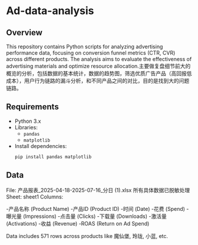 # Ad-data-analysis

## Overview
This repository contains Python scripts for analyzing advertising performance data, focusing on conversion funnel metrics (CTR, CVR) across different products. The analysis aims to evaluate the effectiveness of advertising materials and optimize resource allocation.主要做复盘细节前大的概览的分析，包括数据的基本统计，数据的趋势图，筛选优质广告产品（高回报低成本），用户行为链路的漏斗分析，和不同产品之间的对比，目的是找到大的问题链路。



## Requirements
- Python 3.x
- Libraries:
  - `pandas`
  - `matplotlib`
- Install dependencies:
  ```bash
  pip install pandas matplotlib

## Data 

File: 产品报表_2025-04-18-2025-07-16_分日 (1).xlsx 所有具体数据已脱敏处理
Sheet: sheet1
Columns:

-产品名称 (Product Name)
-产品ID (Product ID)
-时间 (Date)
-花费 (Spend)
-曝光量 (Impressions)
-点击量 (Clicks)
-下载量 (Downloads)
-激活量 (Activations)
-收益 (Revenue)
-ROAS (Return on Ad Spend)


Data includes 571 rows across products like 魔仙堡, 玲珑, 小蓝, etc.
